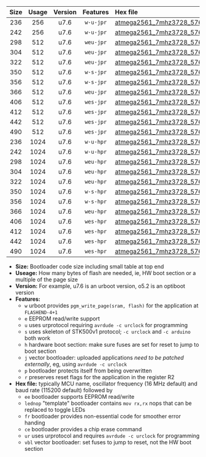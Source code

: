 |Size|Usage|Version|Features|Hex file|
|:-:|:-:|:-:|:-:|:--|
|236|256|u7.6|`w-u-jpr`|[atmega2561_7mhz3728_57600bps_ur_vbl.hex](https://raw.githubusercontent.com/stefanrueger/urboot/main/atmega2561_7mhz3728_57600bps_ur_vbl.hex)|
|242|256|u7.6|`w-u-jpr`|[atmega2561_7mhz3728_57600bps_lednop_ur_vbl.hex](https://raw.githubusercontent.com/stefanrueger/urboot/main/atmega2561_7mhz3728_57600bps_lednop_ur_vbl.hex)|
|298|512|u7.6|`weu-jpr`|[atmega2561_7mhz3728_57600bps_ee_ur_vbl.hex](https://raw.githubusercontent.com/stefanrueger/urboot/main/atmega2561_7mhz3728_57600bps_ee_ur_vbl.hex)|
|304|512|u7.6|`weu-jpr`|[atmega2561_7mhz3728_57600bps_ee_lednop_ur_vbl.hex](https://raw.githubusercontent.com/stefanrueger/urboot/main/atmega2561_7mhz3728_57600bps_ee_lednop_ur_vbl.hex)|
|322|512|u7.6|`weu-jpr`|[atmega2561_7mhz3728_57600bps_ee_lednop_fr_ur_vbl.hex](https://raw.githubusercontent.com/stefanrueger/urboot/main/atmega2561_7mhz3728_57600bps_ee_lednop_fr_ur_vbl.hex)|
|350|512|u7.6|`w-s-jpr`|[atmega2561_7mhz3728_57600bps_vbl.hex](https://raw.githubusercontent.com/stefanrueger/urboot/main/atmega2561_7mhz3728_57600bps_vbl.hex)|
|356|512|u7.6|`w-s-jpr`|[atmega2561_7mhz3728_57600bps_lednop_vbl.hex](https://raw.githubusercontent.com/stefanrueger/urboot/main/atmega2561_7mhz3728_57600bps_lednop_vbl.hex)|
|366|512|u7.6|`weu-jpr`|[atmega2561_7mhz3728_57600bps_ee_lednop_fr_ce_ur_vbl.hex](https://raw.githubusercontent.com/stefanrueger/urboot/main/atmega2561_7mhz3728_57600bps_ee_lednop_fr_ce_ur_vbl.hex)|
|406|512|u7.6|`wes-jpr`|[atmega2561_7mhz3728_57600bps_ee_vbl.hex](https://raw.githubusercontent.com/stefanrueger/urboot/main/atmega2561_7mhz3728_57600bps_ee_vbl.hex)|
|412|512|u7.6|`wes-jpr`|[atmega2561_7mhz3728_57600bps_ee_lednop_vbl.hex](https://raw.githubusercontent.com/stefanrueger/urboot/main/atmega2561_7mhz3728_57600bps_ee_lednop_vbl.hex)|
|442|512|u7.6|`wes-jpr`|[atmega2561_7mhz3728_57600bps_ee_lednop_fr_vbl.hex](https://raw.githubusercontent.com/stefanrueger/urboot/main/atmega2561_7mhz3728_57600bps_ee_lednop_fr_vbl.hex)|
|490|512|u7.6|`wes-jpr`|[atmega2561_7mhz3728_57600bps_ee_lednop_fr_ce_vbl.hex](https://raw.githubusercontent.com/stefanrueger/urboot/main/atmega2561_7mhz3728_57600bps_ee_lednop_fr_ce_vbl.hex)|
|236|1024|u7.6|`w-u-hpr`|[atmega2561_7mhz3728_57600bps_ur.hex](https://raw.githubusercontent.com/stefanrueger/urboot/main/atmega2561_7mhz3728_57600bps_ur.hex)|
|242|1024|u7.6|`w-u-hpr`|[atmega2561_7mhz3728_57600bps_lednop_ur.hex](https://raw.githubusercontent.com/stefanrueger/urboot/main/atmega2561_7mhz3728_57600bps_lednop_ur.hex)|
|298|1024|u7.6|`weu-hpr`|[atmega2561_7mhz3728_57600bps_ee_ur.hex](https://raw.githubusercontent.com/stefanrueger/urboot/main/atmega2561_7mhz3728_57600bps_ee_ur.hex)|
|304|1024|u7.6|`weu-hpr`|[atmega2561_7mhz3728_57600bps_ee_lednop_ur.hex](https://raw.githubusercontent.com/stefanrueger/urboot/main/atmega2561_7mhz3728_57600bps_ee_lednop_ur.hex)|
|322|1024|u7.6|`weu-hpr`|[atmega2561_7mhz3728_57600bps_ee_lednop_fr_ur.hex](https://raw.githubusercontent.com/stefanrueger/urboot/main/atmega2561_7mhz3728_57600bps_ee_lednop_fr_ur.hex)|
|350|1024|u7.6|`w-s-hpr`|[atmega2561_7mhz3728_57600bps.hex](https://raw.githubusercontent.com/stefanrueger/urboot/main/atmega2561_7mhz3728_57600bps.hex)|
|356|1024|u7.6|`w-s-hpr`|[atmega2561_7mhz3728_57600bps_lednop.hex](https://raw.githubusercontent.com/stefanrueger/urboot/main/atmega2561_7mhz3728_57600bps_lednop.hex)|
|366|1024|u7.6|`weu-hpr`|[atmega2561_7mhz3728_57600bps_ee_lednop_fr_ce_ur.hex](https://raw.githubusercontent.com/stefanrueger/urboot/main/atmega2561_7mhz3728_57600bps_ee_lednop_fr_ce_ur.hex)|
|406|1024|u7.6|`wes-hpr`|[atmega2561_7mhz3728_57600bps_ee.hex](https://raw.githubusercontent.com/stefanrueger/urboot/main/atmega2561_7mhz3728_57600bps_ee.hex)|
|412|1024|u7.6|`wes-hpr`|[atmega2561_7mhz3728_57600bps_ee_lednop.hex](https://raw.githubusercontent.com/stefanrueger/urboot/main/atmega2561_7mhz3728_57600bps_ee_lednop.hex)|
|442|1024|u7.6|`wes-hpr`|[atmega2561_7mhz3728_57600bps_ee_lednop_fr.hex](https://raw.githubusercontent.com/stefanrueger/urboot/main/atmega2561_7mhz3728_57600bps_ee_lednop_fr.hex)|
|490|1024|u7.6|`wes-hpr`|[atmega2561_7mhz3728_57600bps_ee_lednop_fr_ce.hex](https://raw.githubusercontent.com/stefanrueger/urboot/main/atmega2561_7mhz3728_57600bps_ee_lednop_fr_ce.hex)|

- **Size:** Bootloader code size including small table at top end
- **Useage:** How many bytes of flash are needed, ie, HW boot section or a multiple of the page size
- **Version:** For example, u7.6 is an urboot version, o5.2 is an optiboot version
- **Features:**
  + `w` urboot provides `pgm_write_page(sram, flash)` for the application at `FLASHEND-4+1`
  + `e` EEPROM read/write support
  + `u` uses urprotocol requiring `avrdude -c urclock` for programming
  + `s` uses skeleton of STK500v1 protocol; `-c urclock` and `-c arduino` both work
  + `h` hardware boot section: make sure fuses are set for reset to jump to boot section
  + `j` vector bootloader: uploaded applications *need to be patched externally*, eg, using `avrdude -c urclock`
  + `p` bootloader protects itself from being overwritten
  + `r` preserves reset flags for the application in the register R2
- **Hex file:** typically MCU name, oscillator frequency (16 MHz default) and baud rate (115200 default) followed by
  + `ee` bootloader supports EEPROM read/write
  + `lednop` "template" bootloader contains `mov rx,rx` nops that can be replaced to toggle LEDs
  + `fr` bootloader provides non-essential code for smoother error handing
  + `ce` bootloader provides a chip erase command
  + `ur` uses urprotocol and requires `avrdude -c urclock` for programming
  + `vbl` vector bootloader: set fuses to jump to reset, not the HW boot section
